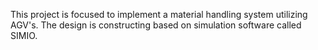 This project is focused to implement a material handling system utilizing AGV's. The design is constructing based on simulation software called SIMIO. 
